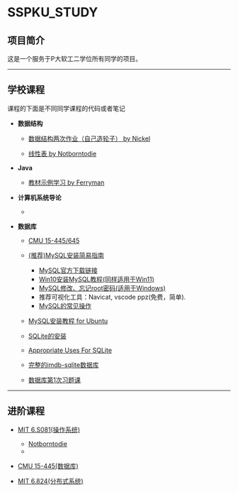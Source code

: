 # SSPKU_STUDY

## 项目简介

这是一个服务于P大软工二学位所有同学的项目。

---
## 学校课程

课程的下面是不同同学课程的代码或者笔记

* **数据结构**

  * [数据结构两次作业（自己造轮子） by Nickel](https://github.com/Notborntodie/PKUSE22/tree/DataStructure-Homework)

  * [线性表 by Notborntodie](https://github.com/Notborntodie/myStl/tree/main/List)

* **Java**

  * [教材示例学习 by Ferryman](https://github.com/ChristopherFerryman/SSPKU_STUDY/tree/main/Java/exampleLearning)

* **计算机系统导论**

  * 

* **数据库**
  * [CMU 15-445/645](https://15445.courses.cs.cmu.edu/fall2022/)
  * [(推荐)MySQL安装简易指南](https://qyfjqdbwpl.feishu.cn/docx/JDgGd3YKJoMB2yxgV3gcXcy0niv)
    * [MySQL官方下载链接](https://dev.mysql.com/downloads/mysql/)
    * [Win10安装MySQL教程(同样适用于Win11)](https://zhuanlan.zhihu.com/p/265148449)
    * [MySQL修改、忘记root密码(适用于Windows)](https://zhuanlan.zhihu.com/p/442759047)
    * 推荐可视化工具：Navicat, vscode ppz(免费，简单).
    * [MySQL的常见操作](https://blog.csdn.net/yahid/article/details/123501354)
    
  * [MySQL安装教程 for Ubuntu](https://www.digitalocean.com/community/tutorials/how-to-install-mysql-on-ubuntu-20-04)
  * [SQLite的安装](https://www.tutorialspoint.com/sqlite/sqlite_installation.htm)
  * [Appropriate Uses For SQLite](https://www.sqlite.org/whentouse.html)
  * [完整的imdb-sqlite数据库](https://pypi.org/project/imdb-sqlite/)
  * [数据库第1次习题课](https://github.com/ChristopherFerryman/SSPKU_STUDY/blob/main/数据库第1次习题课)
  
---

## 进阶课程

* [MIT 6.S081(操作系统)](https://pdos.csail.mit.edu/6.828/2020/xv6.html)
  * [Notborntodie](https://github.com/Notborntodie/MIT6.S081_Czy)
  * 
  

* [CMU 15-445(数据库)](https://15445.courses.cs.cmu.edu/fall2022/)

* [MIT 6.824(分布式系统)](https://pdos.csail.mit.edu/6.824/index.html)

  
